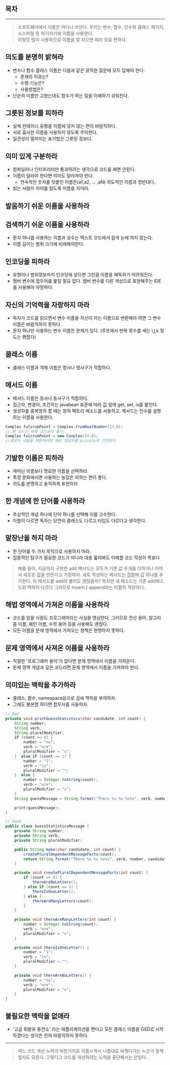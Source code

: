 ## 목차

---

> 소프트웨어에서 이름은 어디나 쓰인다. 우리는 변수, 함수, 인수와 클래스 패키지, 소스파일 등 여기저기에 이름을 사용한다.  
 이렇듯 많이 사용하므로 이름을 잘 지으면 여러 모로 편하다.

## 의도를 분명히 밝혀라
- 변수나 함수 클래스 이름은 다음과 같은 굵직한 질문에 모두 답해야 한다.
  - 존재의 이유는?
  - 수행 기능은?
  - 사용방법은?
- 단순히 이름만 고쳤는데도 함수가 하는 일을 이해하기 쉬워진다.

## 그릇된 정보를 피하라
- 실제 컨테이너 유형을 이름에 넣지 않는 편이 바람직하다.
- 서로 흡사한 이름을 사용하지 않도록 주의한다.
- 일관성이 떨어지는 표기법은 그릇된 정보다.

## 의미 있게 구분하라
- 컴파일러나 인터프리터만 통과하려는 생각으로 코드를 짜면 안된다.
- 이름이 달라야 한다면 의미도 달라져야 한다.
  - 연속적인 숫자를 덧붙인 이름은(a1,a2, ... ,aN) 의도적인 이름과 정반대다.
- 읽는 사람이 차이를 알도록 이름을 지어라.

## 발음하기 쉬운 이름을 사용하라

## 검색하기 쉬운 이름을 사용하라
- 문자 하나를 사용하는 이름과 상수는 텍스트 코드에서 쉽게 눈에 띄지 않는다.
- 이름 길이는 범위 크기에 비례해야한다.

## 인코딩을 피하라
- 유형이나 범위정보까지 인코딩에 넣으면 그만큼 이름을 해독하기 어려워진다.
- 멤버 변수에 접두어를 붙일 필요 없다. 멤버 변수를 다른 색상으로 표현해주는 IDE를 사용해야 마땅하다.

## 자신의 기억력을 자랑하지 마라
- 독자가 코드를 읽으면서 변수 이름을 자신이 아는 이름으로 변환해야 하면 그 변수 이름은 바람직하지 못하다.
- 문자 하나만 사용하는 변수 이름은 문제가 있다. (루프에서 반복 횟수를 세는 i,j,k 정도는 쾐찮다)
  
## 클래스 이름
- 클래스 이름과 객체 이름은 명사나 명사구가 적합하다.

## 메서드 이름
- 메서드 이름은 동사나 동사구가 적합햐다.
- 접근자, 변경자, 조건자는 javabean 표준에 따라 값 앞에 get, set, is를 붙인다.
- 생성자를 중복정의 할 때는 정적 팩토리 메소드를 사용하고, 메서드는 인수를 설명하는 이름을 사용한다.

```java
Complex fulcrumPoint = Complex.FromRealNumber(23.0);
// 위 코드가 아래 코드보다 좋다.
Complex fulcrumPoint = new Conplex(23.0);
//생성자 사용을 제한하려면 해당 생성자를 private로 선언한다.
```

## 기발한 이름은 피하라
- 재미난 이름보다 명료한 이름을 선택하라.
- 특정 문화에서면 사용하는 농담은 피하는 편이 좋다.
- 의도를 분명하고 솔직하게 표현하라

## 한 개념에 한 단어를 사용하라
- 추상적인 개념 하나에 단어 하나를 선택해 이를 고수한다.
- 이름이 다르면 독자는 당연히 클래스도 다르고 타입도 다르다고 생각한다.

## 말장난을 하지 마라
- 한 단어를 두 가지 목적으로 사용하지 마라.
- 집중적인 탐구가 필요한 코드가 아니라 대충 훑어봐도 이해할 코드 작성이 목표다
  
> 예를 들어, 지금까지 구현한 add 메서드는 모두가 기존 값 두개를 더하거나 이어서 새로운 값을 만든다고 가정하자.
새로 작성하는 메서드는 집합에 값 하나를 추가한다. 이 메서드를 add라 불러도 괜찮을까? 하지만 새 메소드는 기존 add메소드와 맥락이 다르다
그러므로 insert나 append라는 이름이 적당하다.


## 해법 영역에서 가져온 이름을 사용하라
- 코드를 읽을 사람도 프로그래머라는 사실을 명심한다. 그러므로 전산 용어, 알고리즘 이름, 패턴 이름, 수학 용어 등을 사용해도 괜찮다.
- 모든 이름을 문제 영역에서 가져오는 정책은 현명하지 못하다.
  
## 문제 영역에서 사져온 이름을 사용하라
- 적절한 '프로그래머 용어'가 없다면 문제 영역에서 이름을 가져온다.
- 문제 영역 개념과 깊은 코드라면 문제 영역에서 이름을 가져와야 한다.

## 의미있는 맥락을 추가하라
- 클래스, 함수, namespace등으로 감싸 맥락을 부여하자.
- 그래도 불분명 하다면 접두사를 사용하자.

```java
// Bad
private void printGuessStatistics(char candidate, int count) {
    String number;
    String verb;
    String pluralModifier;
    if (count == 0) {  
        number = "no";  
        verb = "are";  
        pluralModifier = "s";  
    }  else if (count == 1) {
        number = "1";  
        verb = "is";  
        pluralModifier = "";  
    }  else {
        number = Integer.toString(count);  
        verb = "are";  
        pluralModifier = "s";  
    }
    String guessMessage = String.format("There %s %s %s%s", verb, number, candidate, pluralModifier );

    print(guessMessage);
}
```

```java
// Good
public class GuessStatisticsMessage {
    private String number;
    private String verb;
    private String pluralModifier;

    public String make(char candidate, int count) {
        createPluralDependentMessageParts(count);
        return String.format("There %s %s %s%s", verb, number, candidate, pluralModifier );
    }

    private void createPluralDependentMessageParts(int count) {
        if (count == 0) {
            thereAreNoLetters();
        } else if (count == 1) {
            thereIsOneLetter();
        } else {
            thereAreManyLetters(count);
        }
    }

    private void thereAreManyLetters(int count) {
        number = Integer.toString(count);
        verb = "are";
        pluralModifier = "s";
    }

    private void thereIsOneLetter() {
        number = "1";
        verb = "is";
        pluralModifier = "";
    }

    private void thereAreNoLetters() {
        number = "no";
        verb = "are";
        pluralModifier = "s";
    }
}


```

## 불필요한 맥락을 없애라
- '고급 휘발유 충전소' 라는 애플리케이션을 짠다고 모든 클래스 이름을 GSD로 시작하겠다는 생각은 전혀 바람직하지 못하다.

---

> 여느 코드 개선 노력괴 마찬가지로 이름ㅇ역시 나름대로 바꿧다가는 누군가 질책할지도 모른다. 그렇다고 코드를 개선하려는 노력을 중단해서는 안된다.
